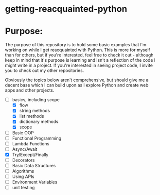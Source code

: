 # getting-reacquainted-python

# Purpose:

The purpose of this repository is to hold some basic examples that I'm working on while I get reacquainted with Python. This is more for myself than for others, but if you're interested, feel free to check it out - although keep in mind that it's purpose is learning and isn't a reflection of the code I might write in a project. If you're interested in seeing project code, I invite you to check out my other repositories.

Obviously the topics below aren't comprehensive, but should give me a decent base which I can build upon as I explore Python and create web apps and other projects.

 - [ ] basics, including scope
    - [x] flow
    - [x] string methods
    - [x] list methods
    - [x] dictionary methods
    - [x] scope
 - [ ] Basic OOP
 - [ ] Functional Programming
 - [ ] Lambda Functions
 - [ ] Async/Await
 - [x] Try/Except/Finally
 - [ ] Decorators
 - [ ] Basic Data Structures
 - [ ] Algorithms
 - [ ] Using APIs
 - [ ] Environment Variables
 - [ ] unit testing